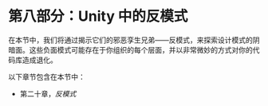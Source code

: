 # 第八部分：Unity 中的反模式

在本节中，我们将通过揭示它们的邪恶孪生兄弟——反模式，来探索设计模式的阴暗面。这些负面模式可能存在于你组织的每个层面，并以非常微妙的方式对你的代码库造成退化。

以下章节包含在本节中：

+   第二十章，*反模式*
